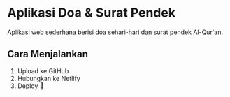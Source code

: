 # Aplikasi Doa & Surat Pendek

Aplikasi web sederhana berisi doa sehari-hari dan surat pendek Al-Qur'an.

## Cara Menjalankan
1. Upload ke GitHub
2. Hubungkan ke Netlify
3. Deploy 🚀

